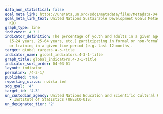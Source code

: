 ```yaml
---
data_non_statistical: false
goal_meta_link: https://unstats.un.org/sdgs/metadata/files/Metadata-04-03-01.pdf
goal_meta_link_text: United Nations Sustainable Development Goals Metadata (PDF 210
  KB)
graph_type: line
indicator: 4.3.1
indicator_definition: The percentage of youth and adults in a given age range (e.g.
  15-24 years, 25-64 years, etc.) participating in formal or non-formal education
  or training in a given time period (e.g. last 12 months).
target: global_targets.4-3-title
indicator_name: global_indicators.4-3-1-title
graph_title: global_indicators.4-3-1-title
indicator_sort_order: 04-03-01
layout: indicator
permalink: /4-3-1/
published: true
reporting_status: notstarted
sdg_goal: '4'
target_id: '4.3'
un_custodian_agency: United Nations Education and Scientific Cultural Organisation
  - Institute of Statistics (UNESCO-UIS)
un_designated_tier: '2'
---
```

